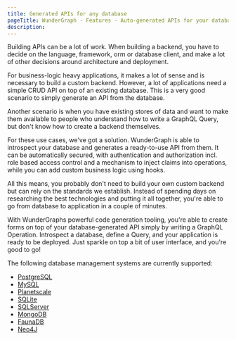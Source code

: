 ```yaml
---
title: Generated APIs for any database
pageTitle: WunderGraph - Features - Auto-generated APIs for your database
description:
---
```


Building APIs can be a lot of work.
When building a backend, you have to decide on the language, framework, orm or database client,
and make a lot of other decisions around architecture and deployment.

For business-logic heavy applications,
it makes a lot of sense and is necessary to build a custom backend.
However, a lot of applications need a simple CRUD API on top of an existing database.
This is a very good scenario to simply generate an API from the database.

Another scenario is when you have existing stores of data
and want to make them available to people who understand how to write a GraphQL Query,
but don't know how to create a backend themselves.

For these use cases, we've got a solution.
WunderGraph is able to introspect your database and generates a ready-to-use API from them.
It can be automatically secured, with authentication and authorization incl. role based access control
and a mechanism to inject claims into operations,
while you can add custom business logic using hooks.

All this means, you probably don't need to build your own custom backend but can rely on the standards we establish.
Instead of spending days on researching the best technologies and putting it all together,
you're able to go from database to application in a couple of minutes.

With WunderGraphs powerful code generation tooling,
you're able to create forms on top of your database-generated API simply by writing a GraphQL Operation.
Introspect a database, define a Query, and your application is ready to be deployed.
Just sparkle on top a bit of user interface, and you're good to go!

The following database management systems are currently supported:

- [PostgreSQL](/docs/supported-data-sources/postgresql)
- [MySQL](/docs/supported-data-sources/mysql)
- [Planetscale](/docs/supported-data-sources/planetscale)
- [SQLite](/docs/supported-data-sources/sqlite)
- [SQLServer](/docs/supported-data-sources/sqlserver)
- [MongoDB](/docs/supported-data-sources/mongodb-atlas)
- [FaunaDB](/docs/supported-data-sources/faunadb)
- [Neo4J](/docs/supported-data-sources/neo4j)
